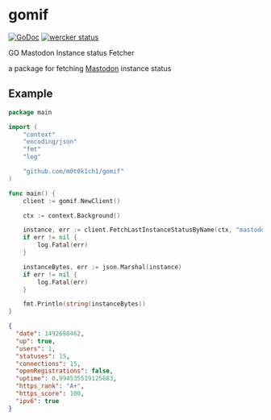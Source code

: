 # gomif

[![GoDoc](https://godoc.org/github.com/m0t0k1ch1/gomif?status.svg)](https://godoc.org/github.com/m0t0k1ch1/gomif) [![wercker status](https://app.wercker.com/status/3ed695cdfed9a63dd66b823302604041/s/master "wercker status")](https://app.wercker.com/project/byKey/3ed695cdfed9a63dd66b823302604041)

GO Mastodon Instance status Fetcher

a package for fetching [Mastodon](https://github.com/tootsuite/mastodon) instance status

## Example

``` go
package main

import (
	"context"
	"encoding/json"
	"fmt"
	"log"

	"github.com/m0t0k1ch1/gomif"
)

func main() {
	client := gomif.NewClient()

	ctx := context.Background()

	instance, err := client.FetchLastInstanceStatusByName(ctx, "mastodon.m0t0k1ch1.com")
	if err != nil {
		log.Fatal(err)
	}

	instanceBytes, err := json.Marshal(instance)
	if err != nil {
		log.Fatal(err)
	}

	fmt.Println(string(instanceBytes))
}
```

``` json
{
  "date": 1492688462,
  "up": true,
  "users": 1,
  "statuses": 15,
  "connections": 15,
  "openRegistrations": false,
  "uptime": 0.994535519125683,
  "https_rank": "A+",
  "https_score": 100,
  "ipv6": true
}
```
